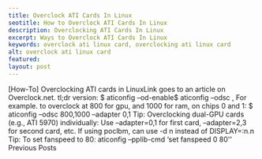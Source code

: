 ```yaml
---
title: Overclock ATI Cards In Linux
seotitle: How to Overclock ATI Cards In Linux
description: Overclocking ATI Cards In Linux
excerpt: Ways to Overclock ATI Cards In Linux
keywords: overclock ati linux card, overclocking ati linux card
alt: overclock ati linux card
featured: 
layout: post
---
```

[How-To] Overclocking ATI cards in LinuxLink goes to an article on Overclock.net.
tl;dr version:
$ aticonfig –od-enable$ aticonfig –odsc <GPUspeed>,<MEMspeed>
For example. to overclock at 800 for gpu, and 1000 for ram, on chips 0 and 1:
$ aticonfig –odsc 800,1000 –adapter 0,1
Tip: Overclocking dual-GPU cards (e.g., ATI 5970) individually:
Use –adapter=0,1 for first card, –adapter=2,3 for second card, etc.
If using poclbm, can use -d n instead of DISPLAY=:n.n
Tip: To set fanspeed to 80:
aticonfig –pplib-cmd ‘set fanspeed 0 80'' 
Previous Posts
